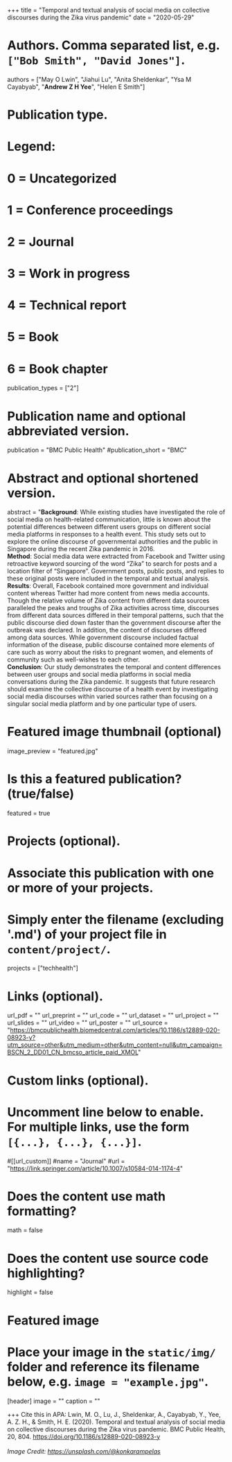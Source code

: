 +++
title = "Temporal and textual analysis of social media on collective discourses during the Zika virus pandemic"
date = "2020-05-29"

# Authors. Comma separated list, e.g. `["Bob Smith", "David Jones"]`.

authors = ["May O Lwin", "Jiahui Lu", "Anita Sheldenkar", "Ysa M Cayabyab", "**Andrew Z H Yee**", "Helen E Smith"]

# Publication type.
# Legend:
# 0 = Uncategorized
# 1 = Conference proceedings
# 2 = Journal
# 3 = Work in progress
# 4 = Technical report
# 5 = Book
# 6 = Book chapter
publication_types = ["2"]

# Publication name and optional abbreviated version.
publication = "BMC Public Health"
#publication_short = "BMC"

# Abstract and optional shortened version.

abstract = "**Background**: While existing studies have investigated the role of social media on health-related communication, little is known about the potential differences between different users groups on different social media platforms in responses to a health event. This study sets out to explore the online discourse of governmental authorities and the public in Singapore during the recent Zika pandemic in 2016. <br/> **Method**: Social media data were extracted from Facebook and Twitter using retroactive keyword sourcing of the word “Zika” to search for posts and a location filter of “Singapore”. Government posts, public posts, and replies to these original posts were included in the temporal and textual analysis. <br/> **Results**: Overall, Facebook contained more government and individual content whereas Twitter had more content from news media accounts. Though the relative volume of Zika content from different data sources paralleled the peaks and troughs of Zika activities across time, discourses from different data sources differed in their temporal patterns, such that the public discourse died down faster than the government discourse after the outbreak was declared. In addition, the content of discourses differed among data sources. While government discourse included factual information of the disease, public discourse contained more elements of care such as worry about the risks to pregnant women, and elements of community such as well-wishes to each other. <br/> **Conclusion**: Our study demonstrates the temporal and content differences between user groups and social media platforms in social media conversations during the Zika pandemic. It suggests that future research should examine the collective discourse of a health event by investigating social media discourses within varied sources rather than focusing on a singular social media platform and by one particular type of users.

# Featured image thumbnail (optional)
image_preview = "featured.jpg"

# Is this a featured publication? (true/false)
featured = true

# Projects (optional).
#   Associate this publication with one or more of your projects.
#   Simply enter the filename (excluding '.md') of your project file in `content/project/`.
projects = ["techhealth"]

# Links (optional).
url_pdf = ""
url_preprint = ""
url_code = ""
url_dataset = ""
url_project = ""
url_slides = ""
url_video = ""
url_poster = ""
url_source = "https://bmcpublichealth.biomedcentral.com/articles/10.1186/s12889-020-08923-y?utm_source=other&utm_medium=other&utm_content=null&utm_campaign=BSCN_2_DD01_CN_bmcso_article_paid_XMOL"

# Custom links (optional).
#   Uncomment line below to enable. For multiple links, use the form `[{...}, {...}, {...}]`.
#[[url_custom]]
#name = "Journal"
#url = "https://link.springer.com/article/10.1007/s10584-014-1174-4"

# Does the content use math formatting?
math = false

# Does the content use source code highlighting?
highlight = false
  
# Featured image
# Place your image in the `static/img/` folder and reference its filename below, e.g. `image = "example.jpg"`.
[header]
image = ""
caption = ""

+++
Cite this in APA: Lwin, M. O., Lu, J., Sheldenkar, A., Cayabyab, Y., Yee, A. Z. H., & Smith, H. E. (2020). Temporal and textual analysis of social media on collective discourses during the Zika virus pandemic. BMC Public Health, 20, 804. https://doi.org/10.1186/s12889-020-08923-y
<br/>
<br/>
*Image Credit: https://unsplash.com/@konkarampelas*
